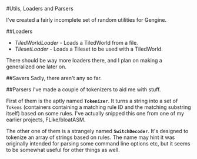 #Utils, Loaders and Parsers

I've created a fairly incomplete set of random utilities for Gengine.

##Loaders
- *TiledWorldLoader* - Loads a TiledWorld from a file.
- *TilesetLoader* - Loads a Tileset to be used with a TiledWorld.

There should be way more loaders there, and I plan on making a generalized
one later on.

##Savers
Sadly, there aren't any so far.

##Parsers
I've made a couple of tokenizers to aid me with stuff.

First of them is the aptly named **`Tokenizer`**. It turns a string into a set
of `Tokens` (containers containing a matching rule ID and the matching substring
itself) based on some rules. I've actually snipped this one from one of my
earlier projects, FLike/bloatASM.

The other one of them is a strangely named **`SwitchDecoder`**. It's designed
to tokenize an array of strings based on rules. The name may hint it was 
originally intended for parsing some command line options etc, but it seems
to be somewhat useful for other things as well.
